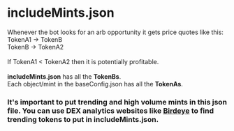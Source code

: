 # includeMints.json

Whenever the bot looks for an arb opportunity it gets price quotes like this: \
TokenA1 -> TokenB \
TokenB -> TokenA2 \
\
If TokenA1 < TokenA2 then it is potentially profitable. \
\
**includeMints.json** has all the **TokenBs**. \
Each object/mint in the baseConfig.json has all the **TokenAs**.

### It's important to put trending and high volume mints in this json file. You can use DEX analytics websites like [Birdeye](https://birdeye.so/?chain=solana) to find trending tokens to put in includeMints.json.
